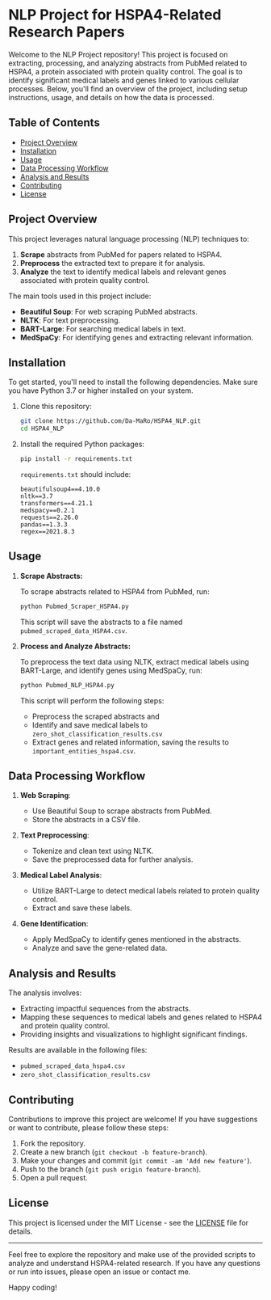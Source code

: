 # NLP Project for HSPA4-Related Research Papers

Welcome to the NLP Project repository! This project is focused on extracting, processing, and analyzing abstracts from PubMed related to HSPA4, a protein associated with protein quality control. The goal is to identify significant medical labels and genes linked to various cellular processes. Below, you'll find an overview of the project, including setup instructions, usage, and details on how the data is processed.

## Table of Contents

- [Project Overview](#project-overview)
- [Installation](#installation)
- [Usage](#usage)
- [Data Processing Workflow](#data-processing-workflow)
- [Analysis and Results](#analysis-and-results)
- [Contributing](#contributing)
- [License](#license)

## Project Overview

This project leverages natural language processing (NLP) techniques to:

1. **Scrape** abstracts from PubMed for papers related to HSPA4.
2. **Preprocess** the extracted text to prepare it for analysis.
3. **Analyze** the text to identify medical labels and relevant genes associated with protein quality control.

The main tools used in this project include:

- **Beautiful Soup**: For web scraping PubMed abstracts.
- **NLTK**: For text preprocessing.
- **BART-Large**: For searching medical labels in text.
- **MedSpaCy**: For identifying genes and extracting relevant information.

## Installation

To get started, you'll need to install the following dependencies. Make sure you have Python 3.7 or higher installed on your system.

1. Clone this repository:

    ```bash
    git clone https://github.com/Da-MaRo/HSPA4_NLP.git
    cd HSPA4_NLP
    ```

2. Install the required Python packages:

    ```bash
    pip install -r requirements.txt
    ```

   `requirements.txt` should include:

    ```
    beautifulsoup4==4.10.0
    nltk==3.7
    transformers==4.21.1
    medspacy==0.2.1
    requests==2.26.0
    pandas==1.3.3
    regex==2021.8.3

    ```

## Usage

1. **Scrape Abstracts:**

    To scrape abstracts related to HSPA4 from PubMed, run:

    ```bash
    python Pubmed_Scraper_HSPA4.py
    ```

    This script will save the abstracts to a file named `pubmed_scraped_data_HSPA4.csv`.

2. **Process and Analyze Abstracts:**

    To preprocess the text data using NLTK, extract medical labels using BART-Large, and identify genes using MedSpaCy, run:

    ```bash
    python Pubmed_NLP_HSPA4.py
    ```

    This script will perform the following steps:
    - Preprocess the scraped abstracts and 
    - Identify and save medical labels to `zero_shot_classification_results.csv`
    - Extract genes and related information, saving the results to `important_entities_hspa4.csv`.

## Data Processing Workflow

1. **Web Scraping**:
   - Use Beautiful Soup to scrape abstracts from PubMed.
   - Store the abstracts in a CSV file.

2. **Text Preprocessing**:
   - Tokenize and clean text using NLTK.
   - Save the preprocessed data for further analysis.

3. **Medical Label Analysis**:
   - Utilize BART-Large to detect medical labels related to protein quality control.
   - Extract and save these labels.

4. **Gene Identification**:
   - Apply MedSpaCy to identify genes mentioned in the abstracts.
   - Analyze and save the gene-related data.

## Analysis and Results

The analysis involves:

- Extracting impactful sequences from the abstracts.
- Mapping these sequences to medical labels and genes related to HSPA4 and protein quality control.
- Providing insights and visualizations to highlight significant findings.

Results are available in the following files:

- `pubmed_scraped_data_hspa4.csv`
- `zero_shot_classification_results.csv`

## Contributing

Contributions to improve this project are welcome! If you have suggestions or want to contribute, please follow these steps:

1. Fork the repository.
2. Create a new branch (`git checkout -b feature-branch`).
3. Make your changes and commit (`git commit -am 'Add new feature'`).
4. Push to the branch (`git push origin feature-branch`).
5. Open a pull request.

## License

This project is licensed under the MIT License - see the [LICENSE](LICENSE) file for details.

---

Feel free to explore the repository and make use of the provided scripts to analyze and understand HSPA4-related research. If you have any questions or run into issues, please open an issue or contact me.

Happy coding!
